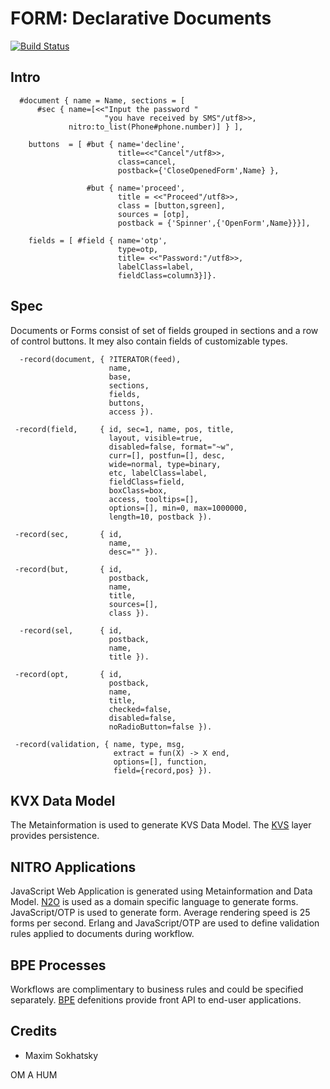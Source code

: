 FORM: Declarative Documents
============================

[![Build Status](https://travis-ci.org/synrc/form.svg?branch=master)](https://travis-ci.org/synrc/form)

Intro
-----

```
  #document { name = Name, sections = [
      #sec { name=[<<"Input the password "
                     "you have received by SMS"/utf8>>,
             nitro:to_list(Phone#phone.number)] } ],

    buttons  = [ #but { name='decline',
                        title=<<"Cancel"/utf8>>,
                        class=cancel,
                        postback={'CloseOpenedForm',Name} },

                 #but { name='proceed',
                        title = <<"Proceed"/utf8>>,
                        class = [button,sgreen],
                        sources = [otp],
                        postback = {'Spinner',{'OpenForm',Name}}}],

    fields = [ #field { name='otp',
                        type=otp,
                        title= <<"Password:"/utf8>>,
                        labelClass=label,
                        fieldClass=column3}]}.

```

Spec
----

Documents or Forms consist of set of fields grouped
in sections and a row of control buttons.
It mey also contain fields of customizable types.

```
  -record(document, { ?ITERATOR(feed),
                      name,
                      base,
                      sections,
                      fields,
                      buttons,
                      access }).
```

```
 -record(field,     { id, sec=1, name, pos, title,
                      layout, visible=true,
                      disabled=false, format="~w",
                      curr=[], postfun=[], desc,
                      wide=normal, type=binary,
                      etc, labelClass=label,
                      fieldClass=field,
                      boxClass=box,
                      access, tooltips=[],
                      options=[], min=0, max=1000000,
                      length=10, postback }).
```

```
 -record(sec,       { id,
                      name,
                      desc="" }).
```
```
 -record(but,       { id,
                      postback,
                      name,
                      title,
                      sources=[],
                      class }).
```
```
  -record(sel,      { id,
                      postback,
                      name,
                      title }).
```
```
 -record(opt,       { id,
                      postback,
                      name,
                      title,
                      checked=false,
                      disabled=false,
                      noRadioButton=false }).
```
```
 -record(validation, { name, type, msg,
                       extract = fun(X) -> X end,
                       options=[], function,
                       field={record,pos} }).
```

KVX Data Model
--------------

The Metainformation is used to generate KVS Data Model.
The [KVS](http://github.com/o7/kvx) layer provides persistence.

NITRO Applications
-----------------

JavaScript Web Application is generated using Metainformation and Data Model.
[N2O](http://github.com/o7/n2o) is used as a domain specific language to generate forms.
JavaScript/OTP is used to generate form. Average rendering speed is 25 forms per second.
Erlang and JavaScript/OTP are used to define validation
rules applied to documents during workflow.

BPE Processes
-------------

Workflows are complimentary to business rules and could be specified separately.
[BPE](http://github.com/o7/bpe) defenitions provide front API to end-user applications.

Credits
-------

* Maxim Sokhatsky

OM A HUM
